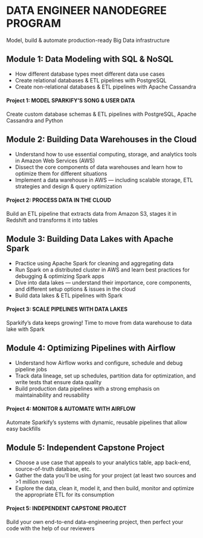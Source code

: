 # DATA ENGINEER NANODEGREE PROGRAM
Model, build & automate production-ready Big Data infrastructure

## Module 1: Data Modeling with SQL & NoSQL

- How different database types meet different data use cases
- Create relational databases & ETL pipelines with PostgreSQL
- Create non-relational databases & ETL pipelines with Apache Cassandra

#### Project 1: MODEL SPARKIFY’S SONG & USER DATA

Create custom database schemas & ETL pipelines with PostgreSQL, Apache Cassandra and Python

## Module 2: Building Data Warehouses in the Cloud

- Understand how to use essential computing, storage, and analytics tools in Amazon Web Services (AWS)
- Dissect the core components of data warehouses and learn how to optimize them for different situations
- Implement a data warehouse in AWS — including scalable storage, ETL strategies and design & query optimization

#### Project 2: PROCESS DATA IN THE CLOUD

Build an ETL pipeline that extracts data from Amazon S3, stages it in Redshift and transforms it into tables

## Module 3: Building Data Lakes with Apache Spark

- Practice using Apache Spark for cleaning and aggregating data
- Run Spark on a distributed cluster in AWS and learn best practices for debugging & optimizing Spark apps
- Dive into data lakes — understand their importance, core components, and different setup options & issues in the cloud
- Build data lakes & ETL pipelines with Spark

#### Project 3: SCALE PIPELINES WITH DATA LAKES

Sparkify’s data keeps growing! Time to move from data warehouse to data lake with Spark

## Module 4: Optimizing Pipelines with Airflow

- Understand how Airflow works and configure, schedule and debug pipeline jobs
- Track data lineage, set up schedules, partition data for optimization, and write tests that ensure data quality
- Build production data pipelines with a strong emphasis on maintainability and reusability

#### Project 4: MONITOR & AUTOMATE WITH AIRFLOW

Automate Sparkify’s systems with dynamic, reusable pipelines that allow easy backfills

## Module 5: Independent Capstone Project

- Choose a use case that appeals to your analytics table, app back-end, source-of-truth database, etc.
- Gather the data you'll be using for your project (at least two sources and >1 million rows)
- Explore the data, clean it, model it, and then build, monitor and optimize the appropriate ETL for its consumption

#### Project 5: INDEPENDENT CAPSTONE PROJECT

Build your own end-to-end data-engineering project, then perfect your code with the help of our reviewers
